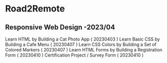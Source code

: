 # Road2Remote

## Responsive Web Design -2023/04

Learn HTML by Building a Cat Photo App ( 20230403 )
Learn Basic CSS by Building a Cafe Menu ( 20230407 )
Learn CSS Colors by Building a Set of Colored Markers ( 20230407 )
Learn HTML Forms by Building a Registration Form ( 20230410 )
Certification Project / Survey Form ( 20230410 )
